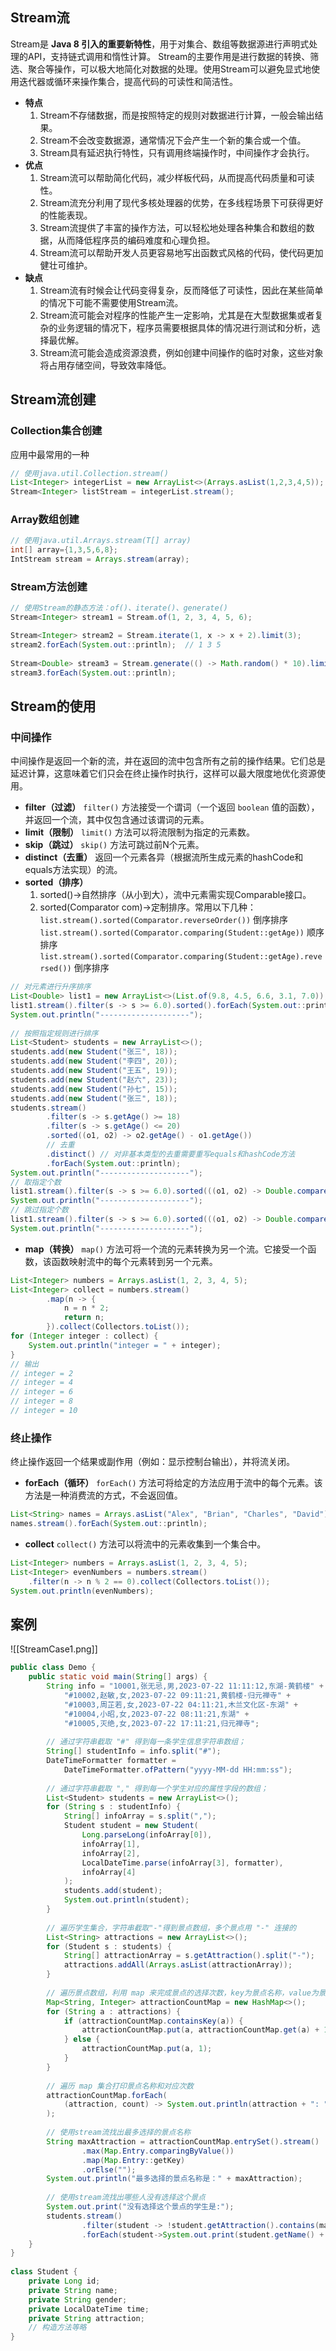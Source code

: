 ## Stream流
Stream是 **Java 8 引入的重要新特性**，用于对集合、数组等数据源进行声明式处理的API，支持链式调用和惰性计算。
Stream的主要作用是进行数据的转换、筛选、聚合等操作，可以极大地简化对数据的处理。使用Stream可以避免显式地使用迭代器或循环来操作集合，提高代码的可读性和简洁性。
- **特点**
	1. Stream不存储数据，而是按照特定的规则对数据进行计算，一般会输出结果。
	2. Stream不会改变数据源，通常情况下会产生一个新的集合或一个值。
	3. Stream具有延迟执行特性，只有调用终端操作时，中间操作才会执行。
- **优点**
	1. Stream流可以帮助简化代码，减少样板代码，从而提高代码质量和可读性。
	2. Stream流充分利用了现代多核处理器的优势，在多线程场景下可获得更好的性能表现。
	3. Stream流提供了丰富的操作方法，可以轻松地处理各种集合和数组的数据，从而降低程序员的编码难度和心理负担。
	4. Stream流可以帮助开发人员更容易地写出函数式风格的代码，使代码更加健壮可维护。
- **缺点**
	1. Stream流有时候会让代码变得复杂，反而降低了可读性，因此在某些简单的情况下可能不需要使用Stream流。
	2. Stream流可能会对程序的性能产生一定影响，尤其是在大型数据集或者复杂的业务逻辑的情况下，程序员需要根据具体的情况进行测试和分析，选择最优解。
	3. Stream流可能会造成资源浪费，例如创建中间操作的临时对象，这些对象将占用存储空间，导致效率降低。

## Stream流创建
### Collection集合创建
应用中最常用的一种
```java
// 使用java.util.Collection.stream()
List<Integer> integerList = new ArrayList<>(Arrays.asList(1,2,3,4,5));  
Stream<Integer> listStream = integerList.stream();
```
### Array数组创建
```java
// 使用java.util.Arrays.stream(T[] array)
int[] array={1,3,5,6,8};
IntStream stream = Arrays.stream(array);
```
### Stream方法创建
```java
// 使用Stream的静态方法：of()、iterate()、generate()
Stream<Integer> stream1 = Stream.of(1, 2, 3, 4, 5, 6);

Stream<Integer> stream2 = Stream.iterate(1, x -> x + 2).limit(3);  
stream2.forEach(System.out::println);  // 1 3 5
  
Stream<Double> stream3 = Stream.generate(() -> Math.random() * 10).limit(5);  
stream3.forEach(System.out::println);
```

## Stream的使用
### 中间操作
中间操作是返回一个新的流，并在返回的流中包含所有之前的操作结果。它们总是延迟计算，这意味着它们只会在终止操作时执行，这样可以最大限度地优化资源使用。
- **filter（过滤）**
	`filter()` 方法接受一个谓词（一个返回 `boolean` 值的函数），并返回一个流，其中仅包含通过该谓词的元素。
- **limit（限制）**
	`limit()` 方法可以将流限制为指定的元素数。
- **skip（跳过）**
	`skip()` 方法可跳过前N个元素。
- **distinct（去重）**
	返回一个元素各异（根据流所生成元素的hashCode和equals方法实现）的流。
- **sorted（排序）**
	1. sorted()->自然排序（从小到大），流中元素需实现Comparable接口。 
	2. sorted(Comparator com)->定制排序。常用以下几种：
		`list.stream().sorted(Comparator.reverseOrder())` 倒序排序
		`list.stream().sorted(Comparator.comparing(Student::getAge))` 顺序排序
		`list.stream().sorted(Comparator.comparing(Student::getAge).reversed())` 倒序排序
```java
// 对元素进行升序排序  
List<Double> list1 = new ArrayList<>(List.of(9.8, 4.5, 6.6, 3.1, 7.0));  
list1.stream().filter(s -> s >= 6.0).sorted().forEach(System.out::println);  
System.out.println("--------------------");  
  
// 按照指定规则进行排序  
List<Student> students = new ArrayList<>();  
students.add(new Student("张三", 18));  
students.add(new Student("李四", 20));  
students.add(new Student("王五", 19));  
students.add(new Student("赵六", 23));  
students.add(new Student("孙七", 15));  
students.add(new Student("张三", 18));  
students.stream()  
        .filter(s -> s.getAge() >= 18)  
        .filter(s -> s.getAge() <= 20)  
        .sorted((o1, o2) -> o2.getAge() - o1.getAge())  
        // 去重  
        .distinct() // 对非基本类型的去重需要重写equals和hashCode方法  
        .forEach(System.out::println);  
System.out.println("--------------------");  
// 取指定个数  
list1.stream().filter(s -> s >= 6.0).sorted(((o1, o2) -> Double.compare(o2, o1))).limit(2).forEach(System.out::println);  
System.out.println("--------------------");  
// 跳过指定个数  
list1.stream().filter(s -> s >= 6.0).sorted(((o1, o2) -> Double.compare(o2, o1))).skip(1).forEach(System.out::println);  
System.out.println("--------------------");
```
- **map（转换）**
	`map()` 方法可将一个流的元素转换为另一个流。它接受一个函数，该函数映射流中的每个元素转到另一个元素。
```java
List<Integer> numbers = Arrays.asList(1, 2, 3, 4, 5);  
List<Integer> collect = numbers.stream()  
        .map(n -> {  
            n = n * 2;  
            return n;  
        }).collect(Collectors.toList());  
for (Integer integer : collect) {  
    System.out.println("integer = " + integer);  
}  
// 输出  
// integer = 2  
// integer = 4  
// integer = 6  
// integer = 8  
// integer = 10
```

### 终止操作
终止操作返回一个结果或副作用（例如：显示控制台输出），并将流关闭。
- **forEach（循环）**
	`forEach()` 方法可将给定的方法应用于流中的每个元素。该方法是一种消费流的方式，不会返回值。
```java
List<String> names = Arrays.asList("Alex", "Brian", "Charles", "David");
names.stream().forEach(System.out::println);
```
- **collect**
	`collect()` 方法可以将流中的元素收集到一个集合中。
```java
List<Integer> numbers = Arrays.asList(1, 2, 3, 4, 5);
List<Integer> evenNumbers = numbers.stream()
	.filter(n -> n % 2 == 0).collect(Collectors.toList());
System.out.println(evenNumbers);
```
## 案例
![[StreamCase1.png]]
```java
public class Demo {  
    public static void main(String[] args) {  
        String info = "10001,张无忌,男,2023-07-22 11:11:12,东湖-黄鹤楼" +  
	        "#10002,赵敏,女,2023-07-22 09:11:21,黄鹤楼-归元禅寺" +  
	        "#10003,周芷若,女,2023-07-22 04:11:21,木兰文化区-东湖" +  
	        "#10004,小昭,女,2023-07-22 08:11:21,东湖" +  
	        "#10005,灭绝,女,2023-07-22 17:11:21,归元禅寺";
	        
        // 通过字符串截取 "#" 得到每一条学生信息字符串数组；  
        String[] studentInfo = info.split("#");  
        DateTimeFormatter formatter = 
	        DateTimeFormatter.ofPattern("yyyy-MM-dd HH:mm:ss");  
        
        // 通过字符串截取 "," 得到每一个学生对应的属性字段的数组；  
        List<Student> students = new ArrayList<>();  
        for (String s : studentInfo) {  
            String[] infoArray = s.split(",");  
            Student student = new Student(
	            Long.parseLong(infoArray[0]), 
	            infoArray[1], 
	            infoArray[2], 
	            LocalDateTime.parse(infoArray[3], formatter), 
	            infoArray[4]
            );  
            students.add(student);  
            System.out.println(student);  
        }  
        
        // 遍历学生集合，字符串截取"-"得到景点数组，多个景点用 "-" 连接的  
        List<String> attractions = new ArrayList<>();  
        for (Student s : students) {  
            String[] attractionArray = s.getAttraction().split("-");  
            attractions.addAll(Arrays.asList(attractionArray));  
        }  
        
        // 遍历景点数组，利用 map 来完成景点的选择次数，key为景点名称，value为景点次数  
        Map<String, Integer> attractionCountMap = new HashMap<>();  
        for (String a : attractions) {  
            if (attractionCountMap.containsKey(a)) {  
                attractionCountMap.put(a, attractionCountMap.get(a) + 1);  
            } else {  
                attractionCountMap.put(a, 1);  
            }  
        }  
        
        // 遍历 map 集合打印景点名称和对应次数  
        attractionCountMap.forEach(
	        (attraction, count) -> System.out.println(attraction + ": " + count)
        );  
        
        // 使用stream流找出最多选择的景点名称  
        String maxAttraction = attractionCountMap.entrySet().stream()  
                .max(Map.Entry.comparingByValue())  
                .map(Map.Entry::getKey)  
                .orElse("");  
        System.out.println("最多选择的景点名称是：" + maxAttraction);  
        
        // 使用stream流找出哪些人没有选择这个景点  
        System.out.print("没有选择这个景点的学生是:");  
        students.stream()  
                .filter(student -> !student.getAttraction().contains(maxAttraction))  
                .forEach(student->System.out.print(student.getName() + " "));  
    }  
}  
  
class Student {  
    private Long id;  
    private String name;  
    private String gender;  
    private LocalDateTime time;  
    private String attraction;  
	// 构造方法等略
}
```